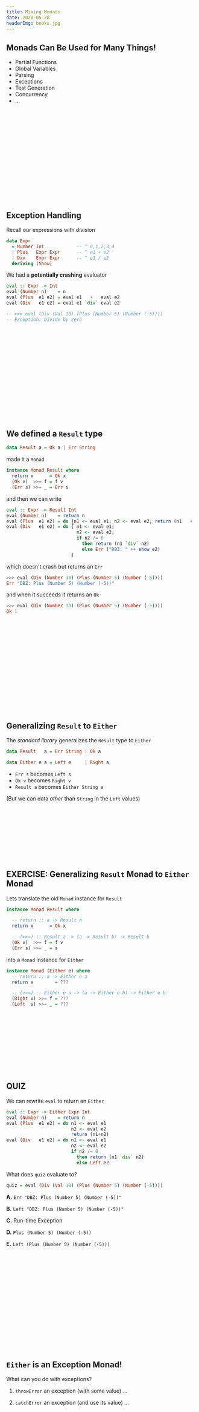 ```yaml
---
title: Mixing Monads
date: 2020-05-28
headerImg: books.jpg
--- 
```


## Monads Can Be Used for Many Things!

* Partial Functions
* Global Variables
* Parsing
* Exceptions
* Test Generation
* Concurrency 
* ... 

<br>
<br>
<br>
<br>
<br>
<br>
<br>
<br>
<br>
<br>
<br>
<br>
<br>
<br>

## Exception Handling 

Recall our expressions with division

```haskell
data Expr
  = Number Int            -- ^ 0,1,2,3,4
  | Plus   Expr Expr      -- ^ e1 + e2
  | Div    Expr Expr      -- ^ e1 / e2
  deriving (Show)
```

We had a **potentially crashing** evaluator

```haskell
eval :: Expr -> Int
eval (Number n)    = n
eval (Plus  e1 e2) = eval e1   +   eval e2
eval (Div   e1 e2) = eval e1 `div` eval e2

-- >>> eval (Div (Val 10) (Plus (Number 5) (Number (-5))))
-- Exception: Divide by zero
```

<br>
<br>
<br>
<br>
<br>
<br>
<br>
<br>
<br>
<br>
<br>
<br>
<br>
<br>

## We defined a `Result` type

```haskell
data Result a = Ok a | Err String
```

made it a `Monad` 

```haskell
instance Monad Result where
  return x      = Ok x
  (Ok v)  >>= f = f v
  (Err s) >>= _ = Err s
```

and then we can write

```haskell
eval :: Expr -> Result Int
eval (Number n)    = return n
eval (Plus  e1 e2) = do {n1 <- eval e1; n2 <- eval e2; return (n1   +   n2) } 
eval (Div   e1 e2) = do { n1 <- eval e1; 
                          n2 <- eval e2; 
                          if n2 /= 0 
                            then return (n1 `div` n2) 
                            else Err ("DBZ: " ++ show e2)
                        }
```

which doesn't crash but returns an `Err`

```haskell
>>> eval (Div (Number 10) (Plus (Number 5) (Number (-5))))
Err "DBZ: Plus (Number 5) (Number (-5))"
```

and when it succeeds it returns an `Ok`

```haskell
>>> eval (Div (Number 10) (Plus (Number 5) (Number (-5))))
Ok 1
```

<br>
<br>
<br>
<br>
<br>
<br>
<br>
<br>
<br>
<br>
<br>
<br>
<br>
<br>

## Generalizing `Result` to `Either`

The *standard library* generalizes the `Result` type to `Either` 

```haskell
data Result   a = Err String | Ok a 

data Either e a = Left e     | Right a
```

* `Err s`    becomes `Left s`
* `Ok v`     becomes `Right v`
* `Result a` becomes `Either String a`

(But we can data _other_ than `String` in the `Left` values)



<br>
<br>
<br>
<br>
<br>
<br>
<br>
<br>

## EXERCISE: Generalizing `Result` Monad to `Either` Monad

Lets translate the old `Monad` instance for `Result`

```haskell
instance Monad Result where

  -- return :: a -> Result a
  return x      = Ok x

  -- (>>=) :: Result a -> (a -> Result b) -> Result b
  (Ok v)  >>= f = f v
  (Err s) >>= _ = s
```

into a `Monad` instance for `Either`

```haskell
instance Monad (Either e) where
  -- return :: a -> Either e a
  return x        = ???

  -- (>>=) :: Either e a -> (a -> Either e b) -> Either e b
  (Right v) >>= f = ???  
  (Left  s) >>= _ = ??? 
```

<br>
<br>
<br>
<br>
<br>
<br>
<br>
<br>
<br>

## QUIZ


We can rewrite `eval` to return an `Either` 

```haskell
eval :: Expr -> Either Expr Int
eval (Number n)    = return n
eval (Plus  e1 e2) = do n1 <- eval e1 
                        n2 <- eval e2
                        return (n1+n2)
eval (Div   e1 e2) = do n1 <- eval e1 
                        n2 <- eval e2
                        if n2 /= 0 
                          then return (n1 `div` n2) 
                          else Left e2
```

What does `quiz` evaluate to?

```haskell
quiz = eval (Div (Val 10) (Plus (Number 5) (Number (-5))))
```

**A.** `Err "DBZ: Plus (Number 5) (Number (-5))"`

**B.** `Left "DBZ: Plus (Number 5) (Number (-5))"`

**C.** Run-time Exception 

**D.** `Plus (Number 5) (Number (-5))`

**E.** `Left (Plus (Number 5) (Number (-5)))`


<br>
<br>
<br>
<br>
<br>
<br>
<br>
<br>
<br>
<br>
<br>
<br>
<br>
<br>
<br>

## `Either` is an **Exception** Monad! 

What can you do with exceptions?

1. `throwError` an exception (with some value) ... 

2. `catchError` an exception (and use its value) ...

<br>
<br>
<br>
<br>
<br>
<br>
<br>
<br>
<br>
<br>
<br>
<br>
<br>
<br>
<br>

## 1. `throw`ing an Exception

We can simply define 

```haskell
throw :: e -> Either e a
throw exn = Left exn
``` 

and now _voila_

```haskell
eval :: Expr -> Either Expr Int
eval (Number n)    = return n
eval (Plus  e1 e2) = do n1 <- eval e1 
                        n2 <- eval e2
                        return (n1 + n2)
eval (Div   e1 e2) = do n1 <- eval e1 
                        n2 <- eval e2
                        if n2 /= 0 
                          then return (n1 `div` n2) 
                          else throw e2
```

*Exactly* the same evaluator 

- Result is a `Left` ==> an *exception* came all the way to the top.

- `Either` monad ensures the "exception" shoots to the top! 

```haskell
>>> eval (Div (Numer 10) (Plus (Number 5) (Number (-5))))
Left (Minus (Number 5) (Number 5))
```

No further evaluation happens after a `throw` because ???

<br>
<br>
<br>
<br>
<br>
<br>
<br>
<br>
<br>
<br>
<br>
<br>
<br>
<br>

## `catch`ing an exception

How to _catch_ an exception?

Lets change our `Expr` type to 

```haskell
data Expr
  = Number  Int            -- ^ 0,1,2,3,4
  | Plus    Expr Expr      -- ^ e1 + e2
  | Try     Expr Int       
  deriving (Show)
```

Informally, `try e n` evaluates to `e` but 

- if `e` is undefined due to *divide-by-zero* 

- then evaluate to `n`

```haskell
eval :: Expr -> Either Expr Int
eval (Number n)    = return n
eval (Plus  e1 e2) = do n1 <- eval e1 
                        n2 <- eval e2
                        return (n1+n2)
eval (Div   e1 e2) = do n1 <- eval e1 
                        n2 <- eval e2
                        if n2 /= 0 
                          then return (n1 `div` n2) 
                          else throw e2
eval (Try e n)     = catch (eval e) (\_ -> return n)
```

## QUIZ 

What should the _type_ of `catch` be?

**A.** `Either e a -> (a -> Either e b) -> Either e b`

**B.** `Either e a -> (e -> Either e b) -> Either e b`

**C.** `Either e a -> (e -> Either e a) -> Either e a`

**D.** `Either e a -> Either e a -> Either e a`

**E.** `Either e a -> Either e b -> Either e b`


<br>
<br>
<br>
<br>
<br>
<br>
<br>
<br>
<br>
<br>
<br>
<br>
<br>

## Implementing `catch`

Lets implement the `catch` function!

```haskell
catch :: Either e a -> (e -> Either e a) -> Either e a
catch (Left  e) handler = ???
catch (Right a) handler = ???
```


<br>
<br>
<br>
<br>
<br>
<br>
<br>
<br>
<br>

## QUIZ

```haskell
catch :: Either e a -> (e -> Either e a) -> Either e a
catch (Left  e) handle  = ???
catch (Right a) handler = ???

eval :: Expr -> Either Expr Int
eval (Number n)    = return n
eval (Plus  e1 e2) = do n1 <- eval e1 
                        n2 <- eval e2
                        return (n1+n2)
eval (Div   e1 e2) = do n1 <- eval e1 
                        n2 <- eval e2
                        if n2 /= 0 
                          then return (n1 `div` n2) 
                          else throw e2
eval (Try e n)     = catch (eval e) (\_ -> return n)

e1  = Div (Number 10) (Plus (Number 5) (Number (-5)))
e1' = Try e1 7

quiz = eval (Try e1 7)
```

What does `quiz` evaluate to?

**A.** `Right 7`

**B.** `Left 7`

**C.** `Right 0`

**D.** `Left 0`

**E.** `Left (Plus (Number 5) (Number (-5)))`

<br>
<br>
<br>
<br>
<br>
<br>
<br>
<br>
<br>
<br>
<br>

## `Either` is an **Exception** Monad! 

1. `throw` an exception (with some value) ... 

2. `catch` an exception (and use its value) ...

```haskell
throw :: e -> Either e a
throw e = Left e

catch :: Either e a -> (e -> Either e a) -> Either e a
catch (Left  e) handle = handle e
catch (Right e) _      = Right  e
```

<br>
<br>
<br>
<br>
<br>
<br>
<br>
<br>
<br>
<br>
<br>
<br>
<br>

## Monads Can Be Used for Many Things!

* Partial Functions
* Global State 
* Parsing
* Exceptions
* Test Generation
* Concurrency 
* ... 

... but what if I want *Exceptions* **and** *Global State* ?

<br>
<br>
<br>
<br>
<br>
<br>
<br>
<br>
<br>

## Mixing Monads

What if I want *Exceptions* **and** *Global State* ?

<br>
<br>
<br>
<br>
<br>
<br>
<br>
<br>

## Profiling with the ST Monad

- "Profiling"
- ST 
- Yay, monads = global state!

## Transformers

* Step 1: **Specifying**   Monads with Extra Features

* Step 2: **Implementing** Monads with Extra Features 

## FIXME

![](/static/img/lec-tx-transforming.png)

TRANSFORMER
 = Monad -> Monad


